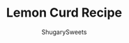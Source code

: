 ---
layout: ../../layouts/MarkdownPostLayout.astro
title: Lemon Curd Recipe
author: ShugarySweets
pubDate: 2019-01-15
description: "Making your own Lemon Curd is actually quite simple! This easy, homemade recipe is bursting with tangy citrus flavor."
image_url: https://www.shugarysweets.com/wp-content/uploads/2019/07/lemon-curd-facebook.jpg
tags: ["Basics","American"]
calories: 61
protein: 1
carbohydrates: 7
fats: 4
fiber: 0
ingredients: ["5 large egg yolks","1 cup granulated sugar","1/4 cup lemon zest (up to 4 lemons)","1/3 cup lemon juice (up to 4 lemons)","1/2 cup unsalted butter, cold"]
serves: 1
time: "2 hours 20 minutes"
prepTime: "5 minutes"
instructions: ["Get all your ingredients measured and ready before beginning. Slice butter into 1 Tablespoon chunks, and keep in refrigerator until ready to use. Zest and juice your lemons. You'll need 1/4 cup zest, and 1/3 cup juice. Depending on the size of your lemons, this can be anywhere from 2-4 lemons needed.","In a small sauce pan with a double boiler, heat one inch of water to boiling. In double boiler (or a metal bowl to go over the saucepan of water) whisk together the egg yolks and sugar.","Measure out 1/3 cup lemon juice (discard any remaining juice or save for another use) and add juice and 1/4 cup lemon zest to sugar mixture. Continue whisking over heat for about 8-9 minutes. It will begin to thicken slightly.","Remove from heat. Add butter, one tablespoon at a time, whisking until melted and smooth. Once all butter has been added pour into a bowl, covered, and refrigerated until thickened and cooled. Mine took about 2 hours to chill. Store for up to two weeks in refrigerator. ENJOY."]
nutrition: ["61 calories","7 grams carbohydrates","36 milligrams cholesterol","4 grams fat","0 grams fiber","1 grams protein","2 grams saturated fat","2 milligrams sodium","7 grams sugar","0 grams trans fat","1 grams unsaturated fat"]
---